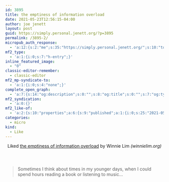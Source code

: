 ```yaml
---
id: 3895
title: the emptiness of information overload
date: 2021-05-23T12:56:15-04:00
author: joe jenett
layout: post
guid: https://simply.personal.jenett.org/?p=3895
permalink: /3895-2/
micropub_auth_response:
  - 'a:12:{s:2:"me";s:35:"https://simply.personal.jenett.org/";s:10:"token_type";s:6:"Bearer";s:4:"uuid";s:36:"1616ae3d-7caf-4764-a335-f6ff25801d22";s:5:"scope";s:20:"create delete update";s:9:"issued_by";s:62:"https://simply.personal.jenett.org/wp-json/indieauth/1.0/token";s:9:"client_id";s:20:"https://omnibear.com";s:11:"client_name";s:8:"Omnibear";s:11:"client_icon";s:29:"https://omnibear.com/logo.svg";s:9:"issued_at";i:1619428303;s:4:"user";s:1:"1";s:13:"last_accessed";i:1621788725;s:7:"last_ip";s:14:"76.112.130.179";}'
mf2_type:
  - 'a:1:{i:0;s:7:"h-entry";}'
inline_featured_image:
  - "0"
classic-editor-remember:
  - classic-editor
mf2_mp-syndicate-to:
  - 'a:1:{i:0;s:4:"none";}'
complete_open_graph:
  - 'a:7:{s:14:"og:description";s:0:"";s:8:"og:title";s:0:"";s:7:"og:type";s:0:"";s:12:"twitter:card";s:7:"summary";s:15:"twitter:creator";s:0:"";s:19:"twitter:description";s:0:"";s:8:"og:image";s:0:"";}'
mf2_syndication:
  - 'a:0:{}'
mf2_like-of:
  - 'a:2:{s:10:"properties";a:6:{s:9:"published";a:1:{i:0;s:25:"2021-05-21T05:22:56+00:00";}s:7:"summary";a:1:{i:0;s:114:"Sometimes I think about times in my younger days, when I could spend hours reading a book or listening to music...";}s:4:"name";a:1:{i:0;s:37:"the emptiness of information overload";}s:3:"url";a:1:{i:0;s:68:"https://winnielim.org/journal/the-emptiness-of-information-overload/";}s:11:"publication";a:1:{i:0;s:13:"winnielim.org";}s:6:"author";a:2:{s:4:"type";a:1:{i:0;s:6:"h-card";}s:10:"properties";a:2:{s:4:"name";a:1:{i:0;s:10:"Winnie Lim";}s:3:"url";a:1:{i:0;s:22:"https://winnielim.org/";}}}}s:4:"type";s:4:"cite";}'
categories:
  - micro
kind:
  - Like
---
```

<section class="response u-like-of h-cite"><header><span class="kind-display-text">Liked</span> <a href="https://winnielim.org/journal/the-emptiness-of-information-overload/" class="p-name u-url">the emptiness of information overload</a> by <span class="h-card p-author">Winnie Lim</span> <em>(<span class="p-publication">winnielim.org</span>)</em></header>
<blockquote class="e-summary">Sometimes I think about times in my younger days, when I could spend hours reading a book or listening to music...</blockquote>